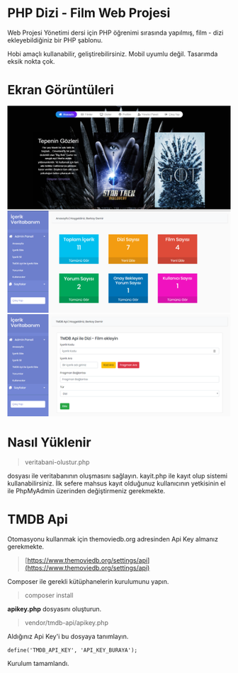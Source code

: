 # PHP Dizi - Film Web Projesi

Web Projesi Yönetimi dersi için PHP öğrenimi sırasında yapılmış, film - dizi ekleyebildiğiniz bir PHP şablonu.

Hobi amaçlı kullanabilir, geliştirebilirsiniz. Mobil uyumlu değil. 
Tasarımda eksik nokta çok.

# Ekran Görüntüleri
![index.php](https://raw.githubusercontent.com/b3rkaydem1r/php-web-projesi/master/github-images/screenshot-1.png)
![admin.php](https://raw.githubusercontent.com/b3rkaydem1r/php-web-projesi/master/github-images/screenshot-2.png)
![api.php](https://raw.githubusercontent.com/b3rkaydem1r/php-web-projesi/master/github-images/screenshot-3.png)
# Nasıl Yüklenir

> veritabani-olustur.php

dosyası ile veritabanının oluşmasını sağlayın. kayit.php ile kayıt olup sistemi kullanabilirsiniz. İlk sefere mahsus kayıt olduğunuz kullanıcının yetkisinin el ile PhpMyAdmin üzerinden değiştirmeniz gerekmekte.
# TMDB Api
Otomasyonu kullanmak için themoviedb.org adresinden Api Key almanız gerekmekte.

> [https://www.themoviedb.org/settings/api](https://www.themoviedb.org/settings/api)

Composer ile gerekli kütüphanelerin kurulumunu yapın.

> composer install

**apikey.php** dosyasını oluşturun.

> vendor/tmdb-api/apikey.php

Aldığınız Api Key'i bu dosyaya tanımlayın.

    define('TMDB_API_KEY', 'API_KEY_BURAYA');

Kurulum tamamlandı.